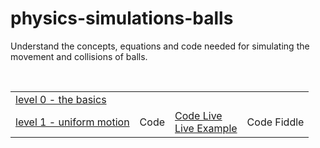 # physics-simulations-balls

Understand the concepts, equations and code needed for simulating the movement and collisions of balls.

<br>

| | | | |
| --- | --- | --- | --- |
| [level 0 - the basics](level-0-the-basics.md) ||||
| [level 1 - uniform motion](level-1-uniform-motion.md) | Code | [Code Live](code/level-1-uniform-motion.html)<br><a href="code/level-1-uniform-motion.html" target="_blank">Live Example</a> | Code Fiddle |
